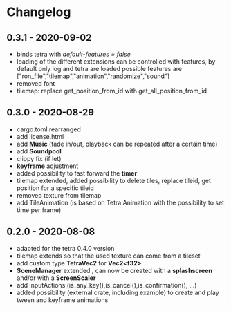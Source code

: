 # Changelog

## 0.3.1 - 2020-09-02
* binds tetra with _default-features = false_
* loading of the different extensions can be controlled with features, by default only log and tetra are loaded
 possible features are ["ron_file","tilemap","animation","randomize","sound"]
* removed font
* tilemap: replace get_position_from_id with get_all_position_from_id

## 0.3.0 - 2020-08-29
* cargo.toml rearranged
* add license.html
* add **Music** (fade in/out, playback can be repeated after a certain time)
* add **Soundpool**
* clippy fix (if let)
* **keyframe** adjustment
* added possibility to fast forward the **timer**
* tilemap extended, added possibility to delete tiles, replace tileid, get position for a specific tileid
* removed texture from tilemap
* add TileAnimation (is based on Tetra Animation with the possibility to set time per frame)

## 0.2.0 - 2020-08-08
* adapted for the tetra 0.4.0 version
* tilemap extends so that the used texture can come from a tileset
* add custom type **TetraVec2** for **Vec2\<f32>**
* **SceneManager** extended , can now be created with a **splashscreen** and/or with a **ScreenScaler**
* add inputActions (is_any_key(),is_cancel(),is_confirmation(), ...)
* added possibility (external crate, including example) to create and play tween and keyframe animations
